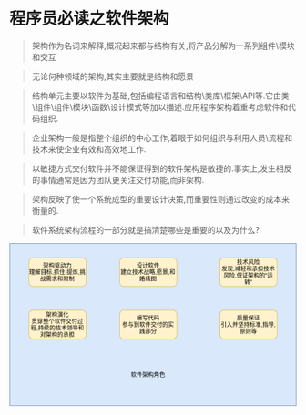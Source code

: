 # 程序员必读之软件架构





> 架构作为名词来解释,概况起来都与结构有关,将产品分解为一系列组件\模块和交互



> 无论何种领域的架构,其实主要就是结构和愿景



> 结构单元主要以软件为基础,包括编程语言和结构\类库\框架\API等.它由类\组件\组件\模块\函数\设计模式等加以描述.应用程序架构着重考虑软件和代码组织.



> 企业架构一般是指整个组织的中心工作,着眼于如何组织与利用人员\流程和技术来使企业有效和高效地工作.



> 以敏捷方式交付软件并不能保证得到的软件架构是敏捷的.事实上,发生相反的事情通常是因为团队更关注交付功能,而非架构.



> 架构反映了使一个系统成型的重要设计决策,而重要性则通过改变的成本来衡量的.



> 软件系统架构流程的一部分就是搞清楚哪些是重要的以及为什么?


![](/images/posts/2020-11-06-程序员必读软件架构01.png)















































